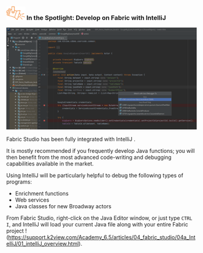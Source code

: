 ### <img src="images/spotlight.png" style="zoom:80%;" /> In the Spotlight: Develop on Fabric with IntelliJ

![](images/04_15_03_attach.png)

Fabric Studio has been fully integrated with IntelliJ . 

It is mostly recommended if you frequently develop Java functions; you will then benefit from the most advanced code-writing and debugging capabilities available in the market.  

Using IntelliJ will be particularly helpful to debug the following types of programs:

- Enrichment functions
- Web services
- Java classes for new Broadway actors
 
From Fabric Studio, right-click on the Java Editor window, or just type ```CTRL I```, and IntelliJ will load your current Java file along with your entire Fabric project ! (https://support.k2view.com/Academy_6.5/articles/04_fabric_studio/04a_IntelliJ/01_intelliJ_overview.html).
